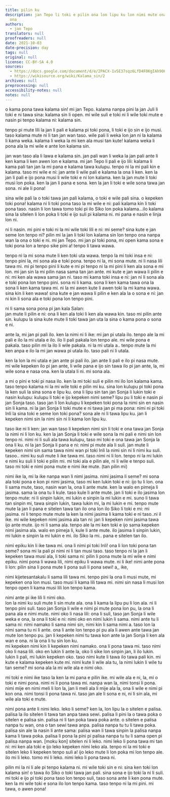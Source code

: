 ```yaml
---
title: pilin ku
description: jan Tepo li toki e pilin ona lon lipu ku lon nimi mute ona lon nimi suli
  ona
authors:
  - jan Tepo
translators: null
proofreaders: null
date: 2021-10-03
date-precision: day
tags: null
original: null
license: CC-BY-SA 4.0
sources:
  - https://docs.google.com/document/d/e/2PACX-1vSE37sqz6LfD4F0KgIAh9OQXr5zc9yQJVu8Fxfr3gm89fjMyvk7HCkkPUI6GTb-vf99_p91WURXjWv9/pub
  - https://wikisource.org/wiki/Kalama_sin/2
archives: null
preprocessing: null
accessibility-notes: null
notes: null
---
```


o kama pona tawa kalama sin! mi jan Tepo. kalama nanpa pini la jan Juli li toki e ni tawa sina: kalama sin li open. mi wile suli e toki ni li wile toki mute e nasin pi tenpo kalama ni: kalama sin.

tenpo pi mute lili la jan li pali e kalama pi toki pona, li toki e ijo sin e ijo musi. taso kalama mute ni li tan jan wan taso. wile pali li weka lon jan ni la kalama li kama weka. kalama li weka la mi ken ala musi tan kute! kalama weka li pona ala la mi wile e ante lon kalama sin.

jan wan taso ala li lawa e kalama sin. jan pali wan li weka la jan pali ante li ken kama li ken awen lon e kalama. mi jan Tepo li pali e ijo lili: kalama li kama pali tan jan la mi pana e kalama tawa kulupu. tenpo ni la mi pali kin e kalama. taso mi wile e ni: jan ante li wile pali e kalama la ona li ken. ken la jan li pali e ijo pona musi li wile toki e ni lon kalama. ken la jan mute li toki musi lon poka. ken la jan li pana e sona. ken la jan li toki e wile sona tawa jan sona. ni ale li pona!

sina wile pali la o toki tawa jan pali kalama, o toki e wile pali sina. o kepeken toki pona! kalama ni li toki pona taso la mi wile e ni: pali kalama kin li toki pona taso. nasin li lon tawa tomo toki pi ilo Siko lon poka kalama...ilo kalama sina la sitelen li lon poka li toki e ijo suli pi kalama ni. mi pana e nasin e linja lon ni.

ni li nasin. mi pini e toki ni la mi wile toki lili e ni: mi seme? sina kute e jan seme lon tenpo ni? pilin mi la jan li toki lon kalama sin lon tenpo ona nanpa wan la ona o toki e ni. mi jan Tepo. mi jan pi toki pona, mi open kama sona e toki pona lon a tenpo sike pini a! tenpo li tawa wawa.

tenpo ni la mi sona mute li ken toki uta wawa. tenpo la mi toki insa e ni: tenpo pini la, mi sona ala e toki pona. tenpo ni la, mi sona mute. ni li nasa lili tawa mi. mi pi tenpo pini li kute e mi pi tenpo ni la mi pini li ken ala sona e mi lon. mi jan sin la mi pilin nasa sama tan jan ante. mi kute e jan wawa li pilin e ni: mi ken ala wawa sama jan ni. taso mi kama toki insa e ni: jan ni li sona ala e toki pona lon tenpo pini. sona ni li kama. sona li ken kama tawa ona la sona li ken kama tawa mi. ni la mi awen kute li awen toki la mi kama wawa. sina kin li ken wawa! sina kute e jan wawa li pilin e ken ala la o sona e ni: jan ni kin li sona ala e toki pona lon tenpo pini.

ni li sama sona pona pi jan kala Salan:  
jan mute li pilin e ni: ona li ken ala toki li ken ala wawa kin. taso mi pilin ante sin. kulupu la sina kute mute li toki tawa jan uta la sina o kama pona o sona e ni.

ante la, mi jan pi pali ilo. ken la nimi ni li ike: mi jan pi utala ilo. tenpo ale la mi pali e ilo la mi utala e ilo. ilo li pali pakala lon tenpo ale. mi wile pona e pakala. taso pilin mi la ilo li wile pakala. ni la mi utala a.. tenpo mute la mi ken anpa e ilo la mi jan wawa pi utala ilo. taso pali ni li utala.

ken la lon la mi utala e jan ante pi pali ilo. jan ante li pali e ilo pi nasa mute. mi wile kepeken ilo pi jan ante, li wile pana e ijo sin tawa ilo pi jan ante, la, mi wile sona e nasa ona. ken la utala li ni. mi sona ala.

a mi o pini e toki pi nasa ilo. ken la mi toki suli e pilin mi ilo lon kalama kama. taso tenpo kalama ni la mi wile toki e pilin mi ku. sina lon kulupu pi toki pona la ken suli la sina sona e lipu ku. ona li lipu sin tan jan Sonja li lukin toki e nasin kulupu: kulupu li toki e ijo kepeken nimi seme? lipu pu li toki e nasin pi jan Sonja taso. taso jan li lon kulupu li kepeken toki pona la nimi sin en nasin sin li kama. ni la jan Sonja li toki mute e ni tawa jan pi ma pona: nimi ni pi toki Inli la sina toki e seme lon toki pona? sona ale ni li tawa lipu ku. jan li kepeken nimi sin la nimi sin ni li kama lon lipu ku.

taso ike ni li ken: jan wan taso li kepeken nimi sin li toki e ona tawa jan Sonja la nimi ni li lon ku. ken la jan Sonja li toki e wile sona la mi pali e nimi sin lon tenpo ni. nimi ni li suli ala tawa kulupu, taso mi toki e ona tawa jan Sonja la ona li ku. ni la jan Sonja li pana e ni: nimi pi mute ala li suli. jan mute li kepeken nimi sin sama tawa nimi wan pi toki Inli la nimi sin ni li nimi ku suli. tasoo.. nimi ku suli mute li ike tawa mi. taso nimi ni li lon. tenpo ni la mi lukin e nimi ku suli li toki e pilin mi. mi toki ala e pilin ale, ni li wile e tenpo suli. taso mi toki e nimi pona mute e nimi ike mute. (tan pilin mi)

nimi ike la, mi la ike nanpa wan li nimi jasima. nimi jasima li seme? mi sona ala toki pona e kon pi nimi jasima, taso mi ken lukin toki e ni: ijo tu li lon. ona li sama mute, taso, nasin wan la, ona li ante mute. ken la walo en pimeja li jasima. sama la ona tu li kule. taso kule li ante mute. jan li toki e ilo jasima lon tenpo mute: ni li sinpin lukin, mi lukin e sinpin la mi lukin e mi. suno li tawa tan sinpin mi, tawa sinpin lukin, tawa lukin mi, la mi lukin e mi. tenpo mute mute la jan li pana e sitelen tawa tan ilo ona lon ilo Siko li toki e mi: mi jasima. ni li tenpo mute mute la ken la nimi jasima li kama toki e ni taso..ni il ike. mi wile kepeken nimi jasima ala tan ni: jan li kepeken nimi jasima tawa ijo ante mute. ijo ni li sama ala. tenpo ale la mi ken toki e ijo sama kepeken nimi jasima ala. walo en pimeja li, kule li ante mute. ilo jasima li sinpin lukin, mi lukin e sinpin la mi lukin e mi. ilo Siko la mi.. pana e sitelen tan ilo.

nimi epiku kin li ike tawa mi. ona li nimi pi toki Inli! ona li lon toki pona tan seme? sona mi la pali pi nimi ni li tan musi taso. taso tenpo ni la jan li kepeken tawa musi ala, li toki sama ni: pilin li pona mute la mi wile e nimi epiku. nimi pona li wawa lili, nimi epiku li wawa mute. ni li ike! nimi ante pona li lon: pilin sina li pona mute li pona suli li pona sewi! a,, ike,

nimi kijetesantakalu li sama lili tawa mi. tenpo pini la ona li musi mute, mi kepeken ona lon musi. taso musi li kama lili tawa mi. nimi sin nasa li musi lon tenpo open li kama musi lili lon tenpo kama.

nimi ante pi ike lili li nimi oko.  
lon la nimi ku suli mute li sin mute ala. ona li kama la lipu pu li lon ala. ni li tenpo pini suli. taso jan Sonja li wile e nimi pi mute pona lon pu, la ona li pana ala e nimi mute. nimi oko li nasa lili: ona li suli, taso jan Sonja li wile weka e ona, la ona li toki e ni: nimi oko en nimi lukin li sama. nimi ante tu li sama ni: nimi namako li sama nimi sin, nimi kin li sama nimi a. taso lon la nimi sama tu ni li ante. ona li ante lon tenpo pi pu ala li awen ante tawa jan mute lon tenpo pu. jan li kepeken nimi tu tawa kon ante la jan Sonja li ken ala wan e ona. ni la ona li tu sin lon ku.  
mi kepeken nimi kin li kepeken nimi namako. ona li pona tawa mi. taso nimi oko li nasa lili. oko en lukin li ante la, oko li sike lon sinpin jan, li ilo lukin. lukin li pali, mi lukin kepeken oko. taso nimi kute li tawa ilo tawa pali kin. mi kute e kalama kepeken kute mi. nimi kute li wile ala tu, la nimi lukin li wile tu tan seme? mi sona ala la mi wile ala e nimi oko.

mi toki e nimi ike taso la ken la mi pana e pilin ike. mi wile ala e ni, la, mi o toki e nimi pona. nimi ni li pona tawa mi. nanpa wan la, nimi tonsi li pona. nimi mije en nimi meli li lon la, jan li meli ala li mije ala la, ona li wile e nimi pi kon ona. nimi tonsi li pona tawa ni. taso jan ale li sona e ni, ni li sin ala, mi wile ala toki e mute.

nimi pona ante li nimi leko. leko li seme? ken la, lon lipu la o sitelen e palisa. palisa la ilo sitelen li tawa tan anpa tawa sewi. palisa li pini la o tawa poka o sitelen e palisa sin. palisa ni li tan poka tawa poka ante. o sitelen e palisa nanpa tu wan, ona o tan sewi tawa anpa. palisa nanpa tu tu li tawa poka. palisa sin ale la nasin li ante sama: palisa wan li tawa sinpin la palisa nanpa kama li tawa poka. palisa li pona la pini pi palisa nanpa tu tu li sama open pi palisa nanpa wan. [moku kon] sitelen ni li leko. nimi leko li pona tawa mi tan ni: mi ken ala toki e ijo leko kepeken nimi leko ala. tenpo ni la mi toki e sitelen leko li kepeken tenpo suli a! ijo leko mute li lon poka mi lon tenpo ale. ilo mi li leko. tomo mi li leko. nimi leko li pona tawa ni.

pilin mi la ni li ale pi tenpo kalama ni. mi wile toki sin e ni: sina ken toki lon kalama sin! o tawa ilo Siko o toki tawa jan pali. sina sona e ijo toki la ni li suli. mi toki e ijo pi toki pona taso lon tenpo suli, taso sona ante li ken pona mute. ken la mi wile toki e sona ilo lon tenpo kama. taso tenpo ni la mi pini. mi tawa, o awen pona!
